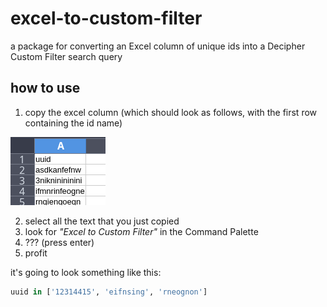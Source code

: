 # excel-to-custom-filter

a package for converting an Excel column of unique ids into a Decipher Custom Filter search query

## how to use

1. copy the excel column (which should look as follows, with the first row containing the id name)

![example](example.png?)

2. select all the text that you just copied
3. look for *"Excel to Custom Filter"* in the Command Palette
4. ??? (press enter)
5. profit

it's going to look something like this: 

```python
uuid in ['12314415', 'eifnsing', 'rneognon']
```